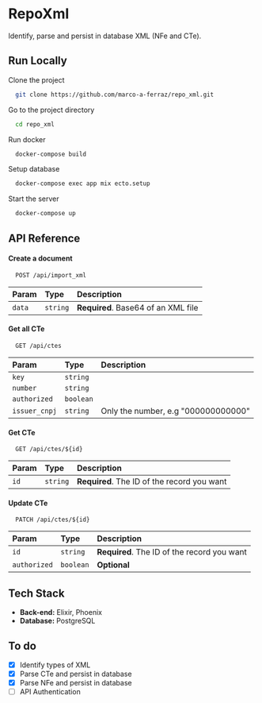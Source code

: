 # RepoXml

Identify, parse and persist in database XML (NFe and CTe).

## Run Locally

Clone the project

```bash
  git clone https://github.com/marco-a-ferraz/repo_xml.git
```

Go to the project directory

```bash
  cd repo_xml
```

Run docker

```bash
  docker-compose build
```

Setup database

```bash
  docker-compose exec app mix ecto.setup
```

Start the server
```bash
  docker-compose up
```

## API Reference

#### Create a document

```http
  POST /api/import_xml
```

| Param   | Type       | Description                           |
| :---------- | :--------- | :---------------------------------- |
| `data` | `string` | **Required**. Base64 of an XML file |


#### Get all CTe

```http
  GET /api/ctes
```

| Param   | Type       | Description                                   |
| :---------- | :--------- | :------------------------------------------ |
| `key`      | `string` |   |
| `number`      | `string` |   |
| `authorized` | `boolean` | |
| `issuer_cnpj` | `string` | Only the number, e.g "000000000000"|


#### Get CTe

```http
  GET /api/ctes/${id}
```

| Param   | Type       | Description                                   |
| :---------- | :--------- | :------------------------------------------ |
| `id`      | `string` | **Required**. The ID of the record you want |

#### Update CTe

```http
  PATCH /api/ctes/${id}
```

| Param   | Type       | Description                                   |
| :---------- | :--------- | :------------------------------------------ |
| `id`      | `string` | **Required**. The ID of the record you want |
| `authorized` | `boolean` | **Optional** |



## Tech Stack

* **Back-end:** Elixir, Phoenix
* **Database:** PostgreSQL


## To do
- [x]   Identify types of XML
- [x]   Parse CTe and persist in database
- [x]   Parse NFe and persist in database
- [ ]   API Authentication